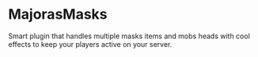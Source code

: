 # MajorasMasks
Smart plugin that handles multiple masks items and mobs heads with cool effects to keep your players active on your server.

